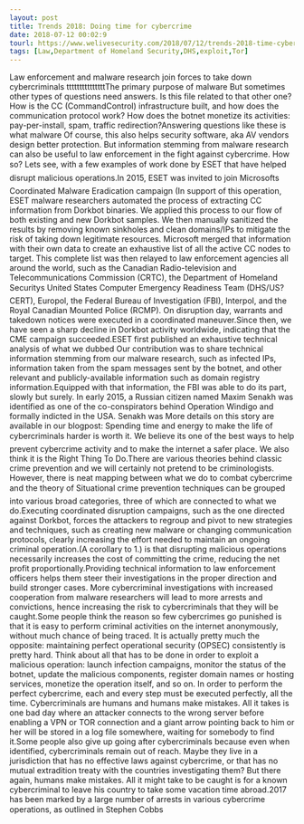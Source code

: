 ```yaml
---
layout: post
title: Trends 2018: Doing time for cybercrime
date: 2018-07-12 00:02:9
tourl: https://www.welivesecurity.com/2018/07/12/trends-2018-time-cybercrime/
tags: [Law,Department of Homeland Security,DHS,exploit,Tor]
---
```

Law enforcement and malware research join forces to take down cybercriminals tttttttttttttttThe primary purpose of malware But sometimes other types of questions need answers. Is this file related to that other one? How is the CC (CommandControl) infrastructure built, and how does the communication protocol work? How does the botnet monetize its activities: pay-per-install, spam, traffic redirection?Answering questions like these is what malware Of course, this also helps security software, aka AV vendors design better protection. But information stemming from malware research can also be useful to law enforcement in the fight against cybercrime. How so? Lets see, with a few examples of work done by ESET that have helped disrupt malicious operations.In 2015, ESET was invited to join Microsofts Coordinated Malware Eradication campaign (In support of this operation, ESET malware researchers automated the process of extracting CC information from Dorkbot binaries. We applied this process to our flow of both existing and new Dorkbot samples. We then manually sanitized the results by removing known sinkholes and clean domains/IPs to mitigate the risk of taking down legitimate resources. Microsoft merged that information with their own data to create an exhaustive list of all the active CC nodes to target. This complete list was then relayed to law enforcement agencies all around the world, such as the Canadian Radio-television and Telecommunications Commission (CRTC), the Department of Homeland Securitys United States Computer Emergency Readiness Team (DHS/US?CERT), Europol, the Federal Bureau of Investigation (FBI), Interpol, and the Royal Canadian Mounted Police (RCMP). On disruption day, warrants and takedown notices were executed in a coordinated maneuver.Since then, we have seen a sharp decline in Dorkbot activity worldwide, indicating that the CME campaign succeeded.ESET first published an exhaustive technical analysis of what we dubbed Our contribution was to share technical information stemming from our malware research, such as infected IPs, information taken from the spam messages sent by the botnet, and other relevant and publicly-available information such as domain registry information.Equipped with that information, the FBI was able to do its part, slowly but surely. In early 2015, a Russian citizen named Maxim Senakh was identified as one of the co-conspirators behind Operation Windigo and formally indicted in the USA. Senakh was More details on this story are available in our blogpost: Spending time and energy to make the life of cybercriminals harder is worth it. We believe its one of the best ways to help prevent cybercrime activity and to make the internet a safer place. We also think it is the Right Thing To Do.There are various theories behind classic crime prevention and we will certainly not pretend to be criminologists. However, there is neat mapping between what we do to combat cybercrime and the theory of Situational crime prevention techniques can be grouped into various broad categories, three of which are connected to what we do.Executing coordinated disruption campaigns, such as the one directed against Dorkbot, forces the attackers to regroup and pivot to new strategies and techniques, such as creating new malware or changing communication protocols, clearly increasing the effort needed to maintain an ongoing criminal operation.(A corollary to 1.) is that disrupting malicious operations necessarily increases the cost of committing the crime, reducing the net profit proportionally.Providing technical information to law enforcement officers helps them steer their investigations in the proper direction and build stronger cases. More cybercriminal investigations with increased cooperation from malware researchers will lead to more arrests and convictions, hence increasing the risk to cybercriminals that they will be caught.Some people think the reason so few cybercrimes go punished is that it is easy to perform criminal activities on the internet anonymously, without much chance of being traced. It is actually pretty much the opposite: maintaining perfect operational security (OPSEC) consistently is pretty hard. Think about all that has to be done in order to exploit a malicious operation: launch infection campaigns, monitor the status of the botnet, update the malicious components, register domain names or hosting services, monetize the operation itself, and so on. In order to perform the perfect cybercrime, each and every step must be executed perfectly, all the time. Cybercriminals are humans and humans make mistakes. All it takes is one bad day where an attacker connects to the wrong server before enabling a VPN or TOR connection and a giant arrow pointing back to him or her will be stored in a log file somewhere, waiting for somebody to find it.Some people also give up going after cybercriminals because even when identified, cybercriminals remain out of reach. Maybe they live in a jurisdiction that has no effective laws against cybercrime, or that has no mutual extradition treaty with the countries investigating them? But there again, humans make mistakes. All it might take to be caught is for a known cybercriminal to leave his country to take some vacation time abroad.2017 has been marked by a large number of arrests in various cybercrime operations, as outlined in Stephen Cobbs 
